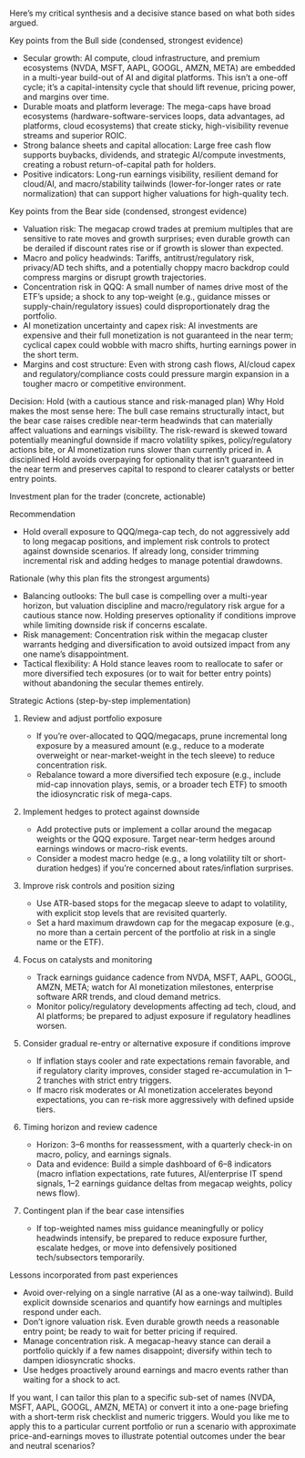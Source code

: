 Here’s my critical synthesis and a decisive stance based on what both sides argued.

Key points from the Bull side (condensed, strongest evidence)
- Secular growth: AI compute, cloud infrastructure, and premium ecosystems (NVDA, MSFT, AAPL, GOOGL, AMZN, META) are embedded in a multi-year build-out of AI and digital platforms. This isn’t a one-off cycle; it’s a capital-intensity cycle that should lift revenue, pricing power, and margins over time.
- Durable moats and platform leverage: The mega-caps have broad ecosystems (hardware-software-services loops, data advantages, ad platforms, cloud ecosystems) that create sticky, high-visibility revenue streams and superior ROIC.
- Strong balance sheets and capital allocation: Large free cash flow supports buybacks, dividends, and strategic AI/compute investments, creating a robust return-of-capital path for holders.
- Positive indicators: Long-run earnings visibility, resilient demand for cloud/AI, and macro/stability tailwinds (lower-for-longer rates or rate normalization) that can support higher valuations for high-quality tech.

Key points from the Bear side (condensed, strongest evidence)
- Valuation risk: The megacap crowd trades at premium multiples that are sensitive to rate moves and growth surprises; even durable growth can be derailed if discount rates rise or if growth is slower than expected.
- Macro and policy headwinds: Tariffs, antitrust/regulatory risk, privacy/AD tech shifts, and a potentially choppy macro backdrop could compress margins or disrupt growth trajectories.
- Concentration risk in QQQ: A small number of names drive most of the ETF’s upside; a shock to any top-weight (e.g., guidance misses or supply-chain/regulatory issues) could disproportionately drag the portfolio.
- AI monetization uncertainty and capex risk: AI investments are expensive and their full monetization is not guaranteed in the near term; cyclical capex could wobble with macro shifts, hurting earnings power in the short term.
- Margins and cost structure: Even with strong cash flows, AI/cloud capex and regulatory/compliance costs could pressure margin expansion in a tougher macro or competitive environment.

Decision: Hold (with a cautious stance and risk-managed plan)
Why Hold makes the most sense here: The bull case remains structurally intact, but the bear case raises credible near-term headwinds that can materially affect valuations and earnings visibility. The risk-reward is skewed toward potentially meaningful downside if macro volatility spikes, policy/regulatory actions bite, or AI monetization runs slower than currently priced in. A disciplined Hold avoids overpaying for optionality that isn’t guaranteed in the near term and preserves capital to respond to clearer catalysts or better entry points.

Investment plan for the trader (concrete, actionable)

Recommendation
- Hold overall exposure to QQQ/mega-cap tech, do not aggressively add to long megacap positions, and implement risk controls to protect against downside scenarios. If already long, consider trimming incremental risk and adding hedges to manage potential drawdowns.

Rationale (why this plan fits the strongest arguments)
- Balancing outlooks: The bull case is compelling over a multi-year horizon, but valuation discipline and macro/regulatory risk argue for a cautious stance now. Holding preserves optionality if conditions improve while limiting downside risk if concerns escalate.
- Risk management: Concentration risk within the megacap cluster warrants hedging and diversification to avoid outsized impact from any one name’s disappointment.
- Tactical flexibility: A Hold stance leaves room to reallocate to safer or more diversified tech exposures (or to wait for better entry points) without abandoning the secular themes entirely.

Strategic Actions (step-by-step implementation)
1) Review and adjust portfolio exposure
   - If you’re over-allocated to QQQ/megacaps, prune incremental long exposure by a measured amount (e.g., reduce to a moderate overweight or near-market-weight in the tech sleeve) to reduce concentration risk.
   - Rebalance toward a more diversified tech exposure (e.g., include mid-cap innovation plays, semis, or a broader tech ETF) to smooth the idiosyncratic risk of mega-caps.

2) Implement hedges to protect against downside
   - Add protective puts or implement a collar around the megacap weights or the QQQ exposure. Target near-term hedges around earnings windows or macro-risk events.
   - Consider a modest macro hedge (e.g., a long volatility tilt or short-duration hedges) if you’re concerned about rates/inflation surprises.

3) Improve risk controls and position sizing
   - Use ATR-based stops for the megacap sleeve to adapt to volatility, with explicit stop levels that are revisited quarterly.
   - Set a hard maximum drawdown cap for the megacap exposure (e.g., no more than a certain percent of the portfolio at risk in a single name or the ETF).

4) Focus on catalysts and monitoring
   - Track earnings guidance cadence from NVDA, MSFT, AAPL, GOOGL, AMZN, META; watch for AI monetization milestones, enterprise software ARR trends, and cloud demand metrics.
   - Monitor policy/regulatory developments affecting ad tech, cloud, and AI platforms; be prepared to adjust exposure if regulatory headlines worsen.

5) Consider gradual re-entry or alternative exposure if conditions improve
   - If inflation stays cooler and rate expectations remain favorable, and if regulatory clarity improves, consider staged re-accumulation in 1–2 tranches with strict entry triggers.
   - If macro risk moderates or AI monetization accelerates beyond expectations, you can re-risk more aggressively with defined upside tiers.

6) Timing horizon and review cadence
   - Horizon: 3–6 months for reassessment, with a quarterly check-in on macro, policy, and earnings signals.
   - Data and evidence: Build a simple dashboard of 6–8 indicators (macro inflation expectations, rate futures, AI/enterprise IT spend signals, 1–2 earnings guidance deltas from megacap weights, policy news flow).

7) Contingent plan if the bear case intensifies
   - If top-weighted names miss guidance meaningfully or policy headwinds intensify, be prepared to reduce exposure further, escalate hedges, or move into defensively positioned tech/subsectors temporarily.

Lessons incorporated from past experiences
- Avoid over-relying on a single narrative (AI as a one-way tailwind). Build explicit downside scenarios and quantify how earnings and multiples respond under each.
- Don’t ignore valuation risk. Even durable growth needs a reasonable entry point; be ready to wait for better pricing if required.
- Manage concentration risk. A megacap-heavy stance can derail a portfolio quickly if a few names disappoint; diversify within tech to dampen idiosyncratic shocks.
- Use hedges proactively around earnings and macro events rather than waiting for a shock to act.

If you want, I can tailor this plan to a specific sub-set of names (NVDA, MSFT, AAPL, GOOGL, AMZN, META) or convert it into a one-page briefing with a short-term risk checklist and numeric triggers. Would you like me to apply this to a particular current portfolio or run a scenario with approximate price-and-earnings moves to illustrate potential outcomes under the bear and neutral scenarios?